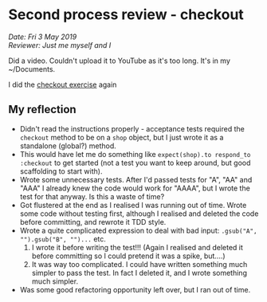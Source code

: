 # Second process review - checkout
*Date: Fri 3 May 2019*  
*Reviewer: Just me myself and I*  

Did a video. Couldn't upload it to YouTube as it's too long. It's in my ~/Documents.

I did the [checkout exercise](https://github.com/makersacademy/skills-workshops/tree/master/process_review/exercises/checkout) again

## My reflection

- Didn't read the instructions properly - acceptance tests required the `checkout` method to be on a `shop` object, but I just wrote it as a standalone (global?) method.
- This would have let me do something like `expect(shop).to respond_to :checkout` to get started (not a test you want to keep around, but good scaffolding to start with).
- Wrote some unnecessary tests. After I'd passed tests for "A", "AA" and "AAA" I already knew the code would work for "AAAA", but I wrote the test for that anyway. Is this a waste of time?
- Got flustered at the end as I realised I was running out of time. Wrote some code without testing first, although I realised and deleted the code before committing, and rewrote it TDD style.
- Wrote a quite complicated expression to deal with bad input: `.gsub("A", "").gsub("B", "")...` etc.
  1. I wrote it before writing the test!!! (Again I realised and deleted it before committing so I could pretend it was a spike, but....)
  2. It was way too complicated. I could have written something much simpler to pass the test. In fact I deleted it, and I wrote something much simpler.
- Was some good refactoring opportunity left over, but I ran out of time.

